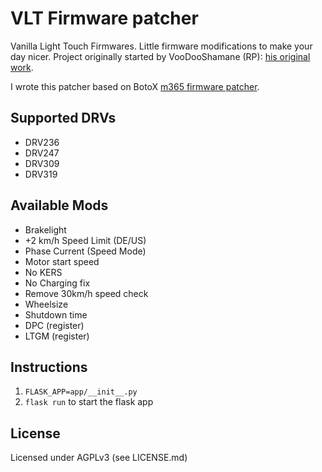 # VLT Firmware patcher
Vanilla Light Touch Firmwares. Little firmware modifications to make your day  nicer.
Project originally started by VooDooShamane (RP): [his original work](https://rollerplausch.com/threads/vlt-firmwares-in-de-22kmh-mit-neuster-vanilla-firmware-und-vieles-mehr.3197/).

I wrote this patcher based on BotoX [m365 firmware patcher](https://github.com/BotoX/xiaomi-m365-firmware-patcher).

## Supported DRVs
* DRV236
* DRV247
* DRV309
* DRV319

## Available Mods
* Brakelight
* +2 km/h Speed Limit (DE/US)
* Phase Current (Speed Mode)
* Motor start speed
* No KERS
* No Charging fix
* Remove 30km/h speed check
* Wheelsize
* Shutdown time
* DPC (register)
* LTGM (register)

## Instructions
1. `FLASK_APP=app/__init__.py`
2. `flask run` to start the flask app

## License
Licensed under AGPLv3 (see LICENSE.md)
